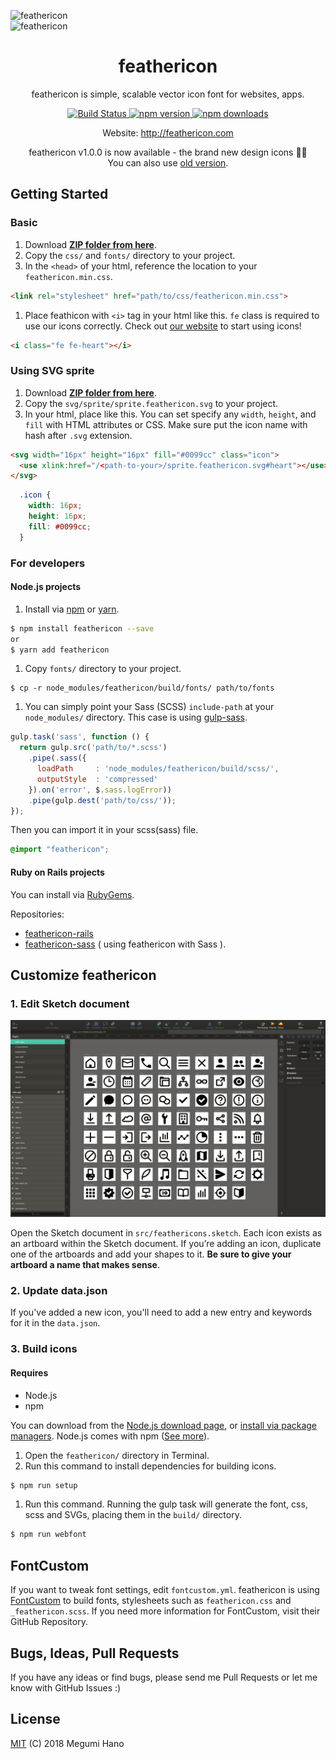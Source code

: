![feathericon](https://raw.githubusercontent.com/featherplain/feathericon/master/docs/img_feathericon_white.png "feathericon")
<br>
![feathericon](https://raw.githubusercontent.com/featherplain/feathericon/master/docs/img_feathericon_green.png "feathericon")

<h1 align="center">feathericon</h1>
<p align="center">feathericon is simple, scalable vector icon font for websites, apps.</p>
<div align="center">
  <a href="https://travis-ci.org/feathericon/feathericon">
    <img src="https://travis-ci.org/feathericon/feathericon.svg?branch=master" alt="Build Status">
  </a>
  <a href="https://www.npmjs.com/package/feathericon">
    <img src="https://badge.fury.io/js/feathericon.svg" alt="npm version" height="18">
  </a>
  <a href="https://www.npmjs.com/package/feathericon">
    <img src="https://img.shields.io/npm/dm/feathericon.svg?style=flat" alt="npm downloads">
  </a>
</div>
<p align="center">Website: <a href="http://feathericon.com">http://feathericon.com</a></p>

<p align="center">feathericon v1.0.0 is now available - the brand new design icons 🎉🎉<br>
You can also use <a href="https://github.com/feathericon/feathericon/releases/tag/v0.11.0">old version</a>.</p>

## Getting Started
### Basic
1. Download **[ZIP folder from here](https://github.com/feathericon/feathericon/archive/release.zip)**.
1. Copy the `css/` and `fonts/` directory to your project.
1. In the `<head>` of your html, reference the location to your `feathericon.min.css`.

  ```html
  <link rel="stylesheet" href="path/to/css/feathericon.min.css">
  ```
1. Place feathicon with `<i>` tag in your html like this. `fe` class is required to use our icons correctly. Check out [our website](http://feathericon.com) to start using icons!

  ```html
  <i class="fe fe-heart"></i>
  ```

### Using SVG sprite
1. Download **[ZIP folder from here](https://github.com/feathericon/feathericon/archive/release.zip)**.
1. Copy the `svg/sprite/sprite.feathericon.svg` to your project.
1. In your html, place like this. You can set specify any `width`, `height`, and `fill` with HTML attributes or CSS. Make sure put the icon name with hash after `.svg` extension.

  ```html
  <svg width="16px" height="16px" fill="#0099cc" class="icon">
    <use xlink:href="/<path-to-your>/sprite.feathericon.svg#heart"></use>
  </svg>
  ```

  ```css
    .icon {
      width: 16px;
      height: 16px;
      fill: #0099cc;
    }
  ```

### For developers
#### Node.js projects
1. Install via [npm](https://www.npmjs.com/) or [yarn](https://yarnpkg.com/).

  ```bash
  $ npm install feathericon --save
  or
  $ yarn add feathericon
  ```
1. Copy `fonts/` directory to your project.

  ```
  $ cp -r node_modules/feathericon/build/fonts/ path/to/fonts
  ```
1. You can simply point your Sass (SCSS) `include-path` at your `node_modules/` directory. This case is using [gulp-sass](https://www.npmjs.com/package/gulp-sass).

  ```javascript
  gulp.task('sass', function () {
    return gulp.src('path/to/*.scss')
      .pipe(.sass({
        loadPath     : 'node_modules/feathericon/build/scss/',
        outputStyle  : 'compressed'
      }).on('error', $.sass.logError))
      .pipe(gulp.dest('path/to/css/'));
  });
  ```
  Then you can import it in your scss(sass) file.

  ```scss
  @import "feathericon";
  ```

#### Ruby on Rails projects
You can install via [RubyGems](https://rubygems.org/).

Repositories:
- [feathericon-rails](https://github.com/feathericon/feathericon-rails)
- [feathericon-sass](https://github.com/feathericon/feathericon-sass) ( using feathericon with Sass ).

## Customize feathericon
### 1. Edit Sketch document

![Sketch document](docs/images/sketch.png)

Open the Sketch document in `src/feathericons.sketch`. Each icon exists as an artboard within the Sketch document. If you’re adding an icon, duplicate one of the artboards and add your shapes to it. **Be sure to give your artboard a name that makes sense**.

### 2. Update data.json
If you've added a new icon, you'll need to add a new entry and keywords for it in the `data.json`.

### 3. Build icons
#### Requires
- Node.js
- npm

You can download from the [Node.js download page](https://nodejs.org/en/download/), or [install via package managers](https://nodejs.org/en/download/package-manager/).
Node.js comes with npm ([See more](https://docs.npmjs.com/getting-started/installing-node)).

1. Open the `feathericon/` directory in Terminal.
1. Run this command to install dependencies for building icons.

  ```bash
  $ npm run setup
  ```
1. Run this command. Running the gulp task will generate the font, css, scss and SVGs, placing them in the `build/` directory.

  ```bash
  $ npm run webfont
  ```

## FontCustom
If you want to tweak font settings, edit `fontcustom.yml`. feathericon is using [FontCustom](https://github.com/FontCustom/fontcustom) to build fonts, stylesheets such as `feathericon.css` and `_feathericon.scss`. If you need more information for FontCustom, visit their GitHub Repository.


## Bugs, Ideas, Pull Requests
If you have any ideas or find bugs, please send me Pull Requests or let me know with GitHub Issues :)

## License
[MIT](https://github.com/featherplain/feathericon/blob/master/LICENSE) (C) 2018 Megumi Hano
